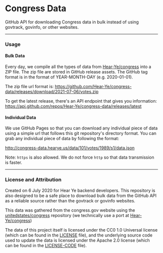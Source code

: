# Congress Data

GitHub API for downloading Congress data in bulk
instead of using govtrack, govinfo, or other
websites.

---
### Usage

#### Bulk Data

Every day, we compile all the types of data from
[Hear-Ye/congress](https://github.com/Hear-Ye/congress) into a ZIP
file. The zip file are stored in GitHub release assets. The GitHub
tag format is in the format of YEAR-MONTH-DAY (e.g. 2020-01-01).

The zip file url format is: 
https://github.com/Hear-Ye/congress-data/releases/download/2021-07-06/votes.zip

To get the latest release, there's an API endpoint that gives you information:
https://api.github.com/repos/Hear-Ye/congress-data/releases/latest

#### Individual Data

We use GitHub Pages so that you can download any individual piece
of data using a simple url that follows this git repository's directory format.
You can grab any individual piece of data by following the format:

http://congress-data.hearye.us/data/101/votes/1989/s1/data.json

Note: `https` is also allowed. We do not force `http` so that data
transmission is faster.

---

### License and Attribution

Created on 6 July 2020 for Hear Ye backend developers.
This repository is also designed to be a safe place
to download bulk data from the GitHub API as a reliable
source  rather than the govtrack or govinfo websites.

This data was gathered from the congress.gov website
using the [unitedstates/congress](https://github.com/unitedstates/congress)
repository (we technically use a port at
[Hear-Ye/congress](https://github.com/Hear-Ye/congress))

The data of this project itself is licensed under
the CC0 1.0 Universal license (which can be found in
the [LICENSE](./LICENSE) file), and the underlying 
source code used to update the data is licensed under
the Apache 2.0 license (which can be found in the
[LICENSE-CODE](./LICENSE-CODE) file).
